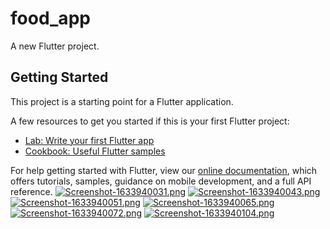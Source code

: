 # food_app

A new Flutter project.

## Getting Started

This project is a starting point for a Flutter application.

A few resources to get you started if this is your first Flutter project:

- [Lab: Write your first Flutter app](https://flutter.dev/docs/get-started/codelab)
- [Cookbook: Useful Flutter samples](https://flutter.dev/docs/cookbook)

For help getting started with Flutter, view our
[online documentation](https://flutter.dev/docs), which offers tutorials,
samples, guidance on mobile development, and a full API reference.
[![Screenshot-1633940031.png](https://i.postimg.cc/W1pBt9nz/Screenshot-1633940031.png)](https://postimg.cc/zVMtcF4Y)
[![Screenshot-1633940043.png](https://i.postimg.cc/wT2PKXpp/Screenshot-1633940043.png)](https://postimg.cc/crKTw8C9)
[![Screenshot-1633940051.png](https://i.postimg.cc/HW4v5wjy/Screenshot-1633940051.png)](https://postimg.cc/4ny1Rh6f)
[![Screenshot-1633940065.png](https://i.postimg.cc/CLrNHm0z/Screenshot-1633940065.png)](https://postimg.cc/jLNPR6Lb)
[![Screenshot-1633940072.png](https://i.postimg.cc/Hx35WksV/Screenshot-1633940072.png)](https://postimg.cc/ZBB0VZNS)
[![Screenshot-1633940104.png](https://i.postimg.cc/NjTH94jh/Screenshot-1633940104.png)](https://postimg.cc/68W3FCZz)
